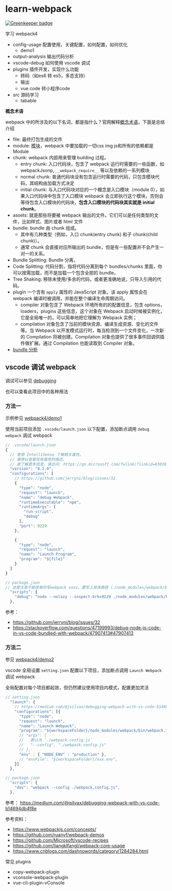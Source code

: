 # learn-webpack

[![Greenkeeper badge](https://badges.greenkeeper.io/cloudyan/learn-webpack.svg)](https://greenkeeper.io/)

学习 webpack4

- config-usage 配置使用，关键配置，如何配置，如何优化
  - demo1
- output-analysis 输出代码分析
- vscode-debug 如何使用 vscode 调试
- plugins 插件开发，实现什么功能
  - 转码（如es6 转 es5，多态支持）
  - 输出
  - vue code 转小程序code
- src 源码学习
  - tabable

**概念术语**

webpack 中的所涉及的以下名词，都是指什么？官网解释[概念术语](https://webpack.docschina.org/glossary)，下面是总结介绍

- file: 最终打包生成的文件
- module: [模块](https://webpack.js.org/concepts/modules/#what-is-a-webpack-module)，webpack 中要加载的一切css img js和所有的依赖都是Module
- chunk: webpack 内部用来管理 building 过程。
  - entry chunk: 入口代码块，包含了 webpack 运行时需要的一些函数，如 webpackJsonp, `__webpack_require__` 等以及依赖的一系列模块
  - normal chunk: 普通代码块没有包含运行时需要的代码，只包含模块代码，其结构由加载方式决定
  - initial chunk: 与入口代码块对应的一个概念是入口模块（module 0），如果入口代码块中包含了入口模块 webpack 会立即执行这个模块，否则会等待包含入口模块的代码块，**包含入口模块的代码块其实就是 initial chunk**。
- assets: 就是那些将要被 webpack 输出的文件。它们可以是任何类型的文件，比如样式、图片或者 html 文件
- bundle: bundle 由 chunk 组成。
  - 其中有几种类型（例如，入口 chunk(entry chunk) 和子 chunk(child chunk)）。
  - 通常 chunk 会直接对应所输出的 bundle，但是有一些配置并不会产生一对一的关系。
- Bundle Splitting: Bundle 分离，
- Code Splitting: 代码分割，指将代码分离到每个 bundles/chunks 里面，你可以按需加载，而不是加载一个包含全部的 bundle。
- Tree Shaking: 移除未使用/多余的代码，或者更准确地说，只导入引用的代码。
- plugin 一个含有 `apply` 属性的 JavaScript 对象。该 apply 属性会在 webpack 编译时被调用，并能在整个编译生命周期访问。
  - compiler 对象包含了 Webpack 环境所有的的配置信息，包含 options，loaders，plugins 这些信息，这个对象在 Webpack 启动时候被实例化，它是全局唯一的，可以简单地把它理解为 Webpack 实例；
  - compilation 对象包含了当前的模块资源、编译生成资源、变化的文件等。当 Webpack 以开发模式运行时，每当检测到一个文件变化，一次新的 Compilation 将被创建。Compilation 对象也提供了很多事件回调供插件做扩展。通过 Compilation 也能读取到 Compiler 对象。
- [bundle 分析](https://webpack.js.org/guides/code-splitting/#bundle-analysis)

## vscode 调试 webpack

调试可以参见 [debugging](https://github.com/deepjs-net/debugging)

也可以查看此项目中的各种用法

### 方法一

示例参见 [webpack4/demo1](https://github.com/cloudyan/learn-webpack/tree/master/packages/webpack4/demo1)

使用当前项目添加 `.vscode/launch.json` 以下配置，添加断点调用 `debug webpack` 调试 webpack

```js
// .vscode/launch.json
{
  // 使用 IntelliSense 了解相关属性。
  // 悬停以查看现有属性的描述。
  // 欲了解更多信息，请访问: https://go.microsoft.com/fwlink/?linkid=830387
  "version": "0.2.0",
  "configurations": [
    // https://github.com/jerryni/blog/issues/32
    {
      "type": "node",
      "request": "launch",
      "name": "debug Webpack",
      "runtimeExecutable": "npm",
      "runtimeArgs": [
        "run-script",
        "debug"
      ],
      "port": 9229
    },

    {
      "type": "node",
      "request": "launch",
      "name": "Launch Program",
      "program": "${file}"
    }
  ]
}

// package.json
// 这里注意不能简单的写webpack xxxx，要写上具体路径（./node_modules/webpack/bin/webpack.js）
  "scripts": {
    "debug": "node --nolazy --inspect-brk=9229 ./node_modules/webpack/bin/webpack.js --mode development --watch --config ./webpack.config.js",
  },
```

参考：

- https://github.com/jerryni/blog/issues/32
- https://stackoverflow.com/questions/47199993/debug-node-js-code-in-vs-code-bundled-with-webpack/47907413#47907413


### 方法二

参见 [webpack4/demo2](https://github.com/cloudyan/learn-webpack/tree/master/packages/webpack4/demo2)

vscode 全局设置 `setting.json` 配置以下项目，添加断点调用 `Launch Webpack` 调试 webpack

全局配置对每个项目都起效，但仍然建议使用项目内模式，配置更加灵活

```js
// setting.json
  "launch": {
    // https://medium.com/@jsilvax/debugging-webpack-with-vs-code-b14694db4f8e
    "configurations": [{
      "type": "node",
      "request": "launch",
      "name": "Launch Webpack",
      "program": "${workspaceFolder}/node_modules/webpack/bin/webpack.js"
      // "args": [
      //   默认为 `./webpack.config.js`
      //   "--config", "./webpack.config.js"
      // ],
      "env" : { "NODE_ENV" : "production" },
      // "envFile": "${workspaceFolder}/xxx.env",
    }]
  },

// package.json
  "scripts": {
    "dev": "webpack --config ./webpack.config.js",
  },
```

参考： https://medium.com/@jsilvax/debugging-webpack-with-vs-code-b14694db4f8e

参考资料：

- https://www.webpackjs.com/concepts/
- https://github.com/ruanyf/webpack-demos
- https://github.com/Microsoft/vscode-recipes
- https://github.com/liangklfangl/webpack-core-usage
- https://www.cnblogs.com/dashnowords/category/1284284.html

常见 plugins

- copy-webpack-plugin
- vconsole-webpack-plugin
- vue-cli-plugin-vConsole
